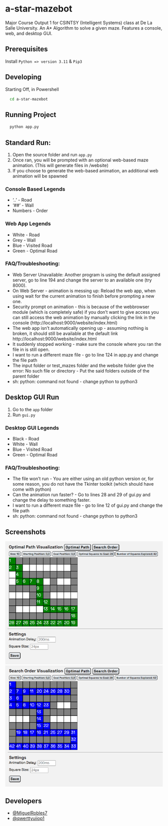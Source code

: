 # a-star-mazebot
Major Course Output 1 for CSINTSY (Intelligent Systems) class at De La Salle University. An A* Algorithm to solve a given maze. Features a console, web, and desktop GUI.

## **Prerequisites**

Install `Python => version 3.11` & `Pip3`

## **Developing**

Starting Off, in Powershell

```bash
  cd a-star-mazebot
```

## **Running Project**

```bash
  python app.py
```

## Standard Run:
1. Open the source folder and run `app.py`
2. Once ran, you will be prompted with an optional web-based maze animation. (This will generate files in /website)
3. If you choose to generate the web-based animation, an additional web animation will be spawned

### Console Based Legends
- ‘..’ - Road
- ‘##’ -  Wall
- Numbers - Order

### Web App Legends
- White - Road
- Grey - Wall
- Blue  - Visited Road
- Green - Optimal Road
	
### FAQ/Troubleshooting:
- Web Server Unavailable: Another program is using the default assigned server, go to line 194 and change the server to an available one (try 8000). 
- On Web Server - animation is messing up: Reload the web app, when using wait for the current animation to finish before prompting a new one.
- Security prompt on animation - this is because of the webbrowser module (which is completely safe) if you don’t want to give access you can still access the web animation by manually clicking the link in the console (http://localhost:9000/website/index.html)
- The web app isn’t automatically opening up - assuming nothing is broken, it should still be available at the default link http://localhost:9000/website/index.html
- It suddenly stopped working - make sure the console where you ran the file in is still open.
- I want to run a different maze file - go to line 124 in app.py and change the file path
- The input folder or test_mazes folder and the website folder give the error: No such file or directory - Put the said folders outside of the parent folder
- sh: python: command not found - change python to python3

## Desktop GUI Run
1. Go to the `app` folder 
2. Run `gui.py`

### Desktop GUI Legends
- Black - Road
- White - Wall
- Blue  - Visited Road
- Green - Optimal Road
	
### FAQ/Troubleshooting:
- The file won’t run - You are either using an old python version or, for some reason, you do not have the Tkinter toolkit (which should have come with python)
- Can the animation run faster? - Go to lines 28 and 29 of gui.py and change the delay to something faster. 
- I want to run a different maze file - go to line 12 of gui.py and change the file path
- sh: python: command not found - change python to python3


## Screenshots

![App Screenshot](https://github.com/MiguelRobles7/a-star-mazebot/blob/main/screenshots/example_optimal.png)
![App Screenshot](https://github.com/MiguelRobles7/a-star-mazebot/blob/main/screenshots/example_order.png)

## Developers
- [@MiguelRobles7](https://github.com/MiguelRobles7)
- [@qwerttyuiiop1](https://github.com/qwerttyuiiop1)
